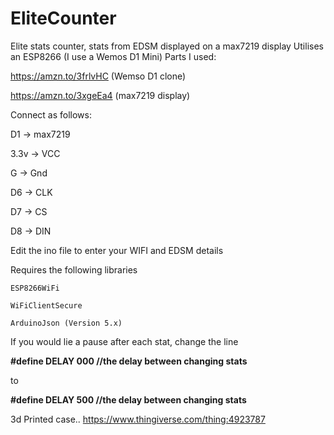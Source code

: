 # EliteCounter
Elite stats counter, stats from EDSM displayed on a max7219 display
Utilises an ESP8266 (I use a Wemos D1 Mini)
Parts I used:

https://amzn.to/3frlvHC (Wemso D1 clone)

https://amzn.to/3xgeEa4 (max7219 display)


Connect as follows:

  D1  -> max7219
  
  3.3v  -> VCC
  
  G     -> Gnd
  
  D6    -> CLK
  
  D7    -> CS
  
  D8    -> DIN
  
  
  Edit the ino file to enter your WIFI and EDSM details
  
  Requires the following libraries
  
    ESP8266WiFi
    
    WiFiClientSecure
    
    ArduinoJson (Version 5.x)
    
  If you would lie a pause after each stat, change the line 
  
  **#define DELAY 000 //the delay between changing stats** 
  
  to 
  
  **#define DELAY 500 //the delay between changing stats**
  
3d Printed case.. https://www.thingiverse.com/thing:4923787
